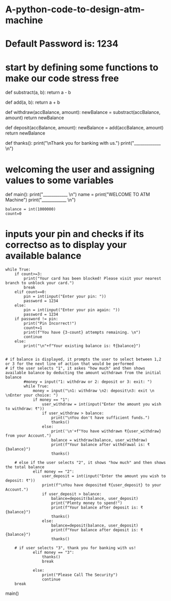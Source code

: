 # A-python-code-to-design-atm-machine
# Default Password is: 1234

# start by defining some functions to make our code stress free
def substract(a, b):
    return a - b


def add(a, b):
    return a + b


def withdraw(accBalance, amount):
    newBalance = substract(accBalance, amount)
    return newBalance


def deposit(accBalance, amount):
    newBalance = add(accBalance, amount)
    return newBalance


def thanks():
    print("\nThank you for banking with us.")
    print("_____________ \n")

# welcoming the user and assigning values to some variables


def main():
    print("____________ \n")
    name = print("WELCOME TO ATM Machine")
    print("____________ \n")

    balance = int(1000000)
    count=0


# inputs your pin and checks if its correctso as to display your available balance
    while True:
        if count>=3:
        	print("Your card has been blocked! Please visit your nearest branch to unblock your card.")
        	break
        elif count==0:
        	pin = int(input("Enter your pin: "))
        	password = 1234
        else:
        	pin = int(input("Enter your pin again: "))
        	password = 1234
        if password != pin:
            print("Pin Incorrect!")
            count+=1
            print(f"You have {3-count} attempts remaining. \n")
            continue
        else:
            print("\n"+f"Your existing balance is: ₹{balance}")
            

    # if balance is displayed, it prompts the user to select between 1,2 or 3 for the next line of action that would be performed
    # if the user selects "1", it askes "how much" and then shows available balance by deducting the amount withdrawn from the initial balance
            #money = input("1: withdraw or 2: deposit or 3: exit: ")
            while True:
                money = input("\n1: withdraw \n2: deposit\n3: exit \n \nEnter your choice: ")
                if money == "1":
                    user_withdraw = int(input("Enter the amount you wish to withdraw: ₹"))
                    if user_withdraw > balance:
                        print("\nYou don't have sufficient funds.")
                        thanks()
                    else:
                        print('\n'+f"You have withdrawn ₹{user_withdraw} from your Account.")
                        balance = withdraw(balance, user_withdraw)
                        print(f"Your balance after withdrawal is: ₹{balance}")
                        thanks()

        # else if the user selects "2", it shows "how much" and then shows the total balance
                elif money == "2":
                    user_deposit = int(input("Enter the amount you wish to deposit: ₹"))
                    print(f"\nYou have deposited ₹{user_deposit} to your Account.")
                    if user_deposit > balance:
                        balance=deposit(balance, user_deposit)
                        print("Plenty money to spend!")
                        print(f"Your balance after deposit is: ₹{balance}")
                        thanks()
                    else:
                        balance=deposit(balance, user_deposit)
                        print(f"Your balance after deposit is: ₹{balance}")
                        thanks()

        # if user selects "3", thank you for banking with us!
                elif money == "3":
                    thanks()
                    break

                else:
                    print("Please Call The Security")
                    continue
        break

main()

